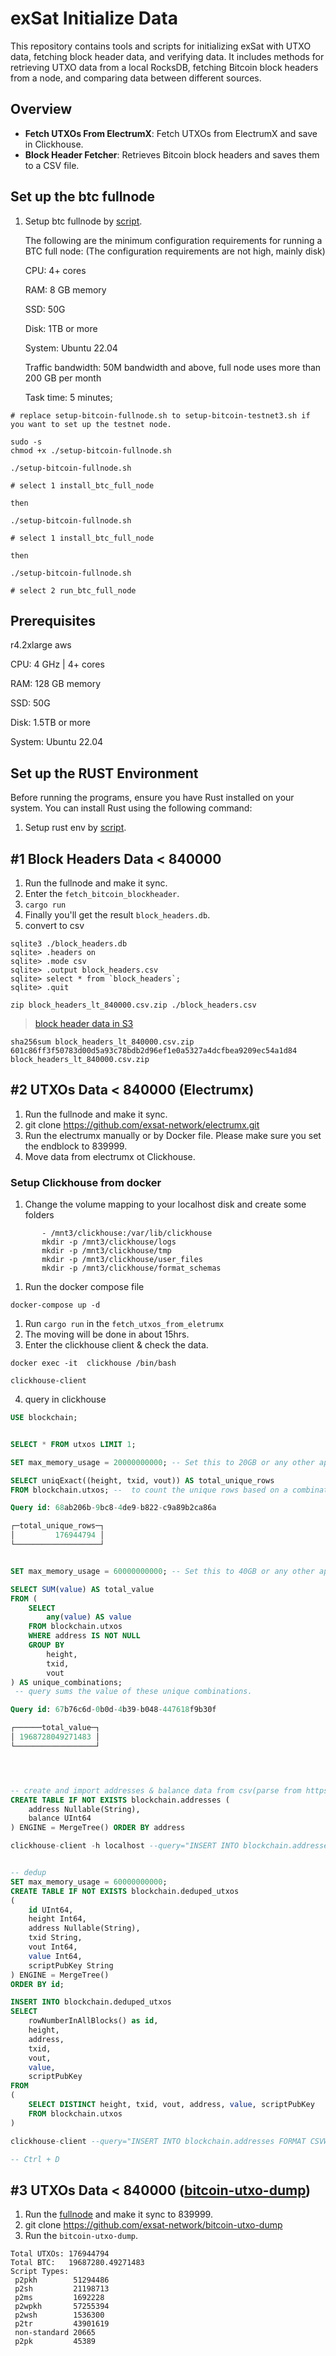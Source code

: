 # exSat Initialize Data

This repository contains tools and scripts for initializing exSat with UTXO data, fetching block header data, and verifying data. It includes methods for retrieving UTXO data from a local RocksDB, fetching Bitcoin block headers from a node, and comparing data between different sources.

## Overview

- **Fetch UTXOs From ElectrumX**: Fetch UTXOs from ElectrumX and save in Clickhouse.
- **Block Header Fetcher**: Retrieves Bitcoin block headers and saves them to a CSV file.



## Set up the btc fullnode

1. Setup btc fullnode by [script](./setup-bitcoin-fullnode.sh).

    The following are the minimum configuration requirements for running a BTC full node: (The configuration requirements are not high, mainly disk)

    CPU: 4+ cores

    RAM: 8 GB memory

    SSD: 50G

    Disk: 1TB or more

    System: Ubuntu 22.04

    Traffic bandwidth: 50M bandwidth and above, full node uses more than 200 GB per month

    Task time: 5 minutes;


```
# replace setup-bitcoin-fullnode.sh to setup-bitcoin-testnet3.sh if you want to set up the testnet node.

sudo -s
chmod +x ./setup-bitcoin-fullnode.sh

./setup-bitcoin-fullnode.sh

# select 1 install_btc_full_node

then 

./setup-bitcoin-fullnode.sh

# select 1 install_btc_full_node

then 

./setup-bitcoin-fullnode.sh

# select 2 run_btc_full_node

```

## Prerequisites
r4.2xlarge aws

CPU: 4 GHz | 4+ cores

RAM: 128 GB memory

SSD: 50G

Disk: 1.5TB or more

System: Ubuntu 22.04


## Set up the RUST Environment
Before running the programs, ensure you have Rust installed on your system. You can install Rust using the following command:

1. Setup rust env by [script](./setup-rust.sh).


## #1 Block Headers Data < 840000

1. Run the fullnode and make it sync.
2. Enter the `fetch_bitcoin_blockheader`.
3. `cargo run`
4. Finally you'll get the result `block_headers.db`.
5. convert to csv 

```
sqlite3 ./block_headers.db
sqlite> .headers on
sqlite> .mode csv
sqlite> .output block_headers.csv
sqlite> select * from `block_headers`;
sqlite> .quit

zip block_headers_lt_840000.csv.zip ./block_headers.csv
```

> [block header data in S3](https://s3.amazonaws.com/exsat.initialize.data/block_headers_lt_840000.csv.zip)

```shell
sha256sum block_headers_lt_840000.csv.zip
601c86ff3f50783d00d5a93c78bdb2d96ef1e0a5327a4dcfbea9209ec54a1d84  block_headers_lt_840000.csv.zip
```

## #2 UTXOs Data < 840000 (Electrumx)

1. Run the fullnode and make it sync.
2. git clone https://github.com/exsat-network/electrumx.git
3. Run the electrumx manually or by Docker file. Please make sure you set the endblock to 839999.
4. Move data from electrumx ot Clickhouse.

### Setup Clickhouse from docker

1. Change the volume mapping to your localhost disk and create some folders
```shell
       - /mnt3/clickhouse:/var/lib/clickhouse
       mkdir -p /mnt3/clickhouse/logs
       mkdir -p /mnt3/clickhouse/tmp
       mkdir -p /mnt3/clickhouse/user_files
       mkdir -p /mnt3/clickhouse/format_schemas
```
1. Run the docker compose file
```shell
docker-compose up -d
```

1. Run `cargo run` in the `fetch_utxos_from_eletrumx`
2. The moving will be done in about 15hrs.
3. Enter the clickhouse client & check the data.
```shell
docker exec -it  clickhouse /bin/bash

clickhouse-client
```

4. query in clickhouse
```sql
USE blockchain;


SELECT * FROM utxos LIMIT 1;

SET max_memory_usage = 20000000000; -- Set this to 20GB or any other appropriate value

SELECT uniqExact((height, txid, vout)) AS total_unique_rows
FROM blockchain.utxos; --  to count the unique rows based on a combination of height, txid, and vout. 

Query id: 68ab206b-9bc8-4de9-b822-c9a89b2ca86a

┌─total_unique_rows─┐
│         176944794 │
└───────────────────┘


SET max_memory_usage = 60000000000; -- Set this to 40GB or any other appropriate value

SELECT SUM(value) AS total_value
FROM (
    SELECT
        any(value) AS value
    FROM blockchain.utxos
    WHERE address IS NOT NULL
    GROUP BY
        height,
        txid,
        vout
) AS unique_combinations;
 -- query sums the value of these unique combinations.

Query id: 67b76c6d-0b0d-4b39-b048-447618f9b30f

┌──────total_value─┐
│ 1968728049271483 │
└──────────────────┘




-- create and import addresses & balance data from csv(parse from https://github.com/gcarq/rusty-blockparser)
CREATE TABLE IF NOT EXISTS blockchain.addresses (
    address Nullable(String),
    balance UInt64
) ENGINE = MergeTree() ORDER BY address

clickhouse-client -h localhost --query="INSERT INTO blockchain.addresses FORMAT CSVWithNames" --format_csv_delimiter=";" < /var/lib/clickhouse/balances-0-839999.csv


-- dedup
SET max_memory_usage = 60000000000;
CREATE TABLE IF NOT EXISTS blockchain.deduped_utxos
(
    id UInt64,
    height Int64,
    address Nullable(String),
    txid String,
    vout Int64,
    value Int64,
    scriptPubKey String
) ENGINE = MergeTree()
ORDER BY id;

INSERT INTO blockchain.deduped_utxos
SELECT 
    rowNumberInAllBlocks() as id, 
    height, 
    address, 
    txid, 
    vout, 
    value, 
    scriptPubKey
FROM 
(
    SELECT DISTINCT height, txid, vout, address, value, scriptPubKey
    FROM blockchain.utxos
)

clickhouse-client --query="INSERT INTO blockchain.addresses FORMAT CSVWithNames" --format_csv_delimiter=";" < ./balances-0-839999.csv

-- Ctrl + D

```

## #3 UTXOs Data < 840000 ([bitcoin-utxo-dump](https://github.com/exsat-network/bitcoin-utxo-dump))
1. Run the [fullnode](https://github.com/exsat-network/bitcoin) and make it sync to 839999.
2. git clone https://github.com/exsat-network/bitcoin-utxo-dump
3. Run the `bitcoin-utxo-dump`.

```
Total UTXOs: 176944794
Total BTC:   19687280.49271483
Script Types:
 p2pkh        51294486
 p2sh         21198713
 p2ms         1692228
 p2wpkh       57255394
 p2wsh        1536300
 p2tr         43901619
 non-standard 20665
 p2pk         45389
```
